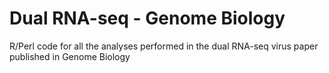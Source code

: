 # Dual RNA-seq - Genome Biology 
R/Perl code for all the analyses performed in the dual RNA-seq virus paper published in Genome Biology
